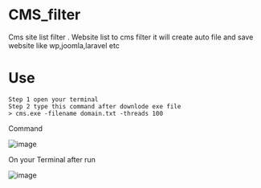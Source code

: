 # CMS_filter
Cms site list filter . Website list to cms filter it will create auto file and save website like wp,joomla,laravel etc
# Use
```
Step 1 open your terminal 
Step 2 type this command after downlode exe file 
> cms.exe -filename domain.txt -threads 100
```

Command


![image](https://github.com/M4fiaB0y/CMS_filter/assets/95071636/637e1102-dc2f-486a-9971-e5954e73e72a)

On your Terminal after run 

![image](https://github.com/M4fiaB0y/CMS_filter/assets/95071636/72ec248f-fb73-4f1e-aa3c-b8bae7763d39)
